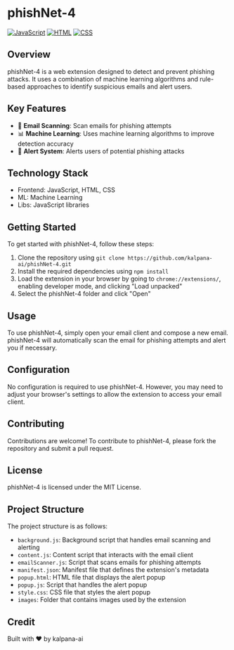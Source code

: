 # phishNet-4
[![JavaScript](https://img.shields.io/badge/JavaScript-yellow?style=for-the-badge&logo=javascript&logoColor=white)](https://www.javascript.com/)
[![HTML](https://img.shields.io/badge/HTML-orange?style=for-the-badge&logo=html5&logoColor=white)](https://www.w3schools.com/html/)
[![CSS](https://img.shields.io/badge/CSS-blue?style=for-the-badge&logo=css3&logoColor=white)](https://www.w3schools.com/css/)

## Overview
phishNet-4 is a web extension designed to detect and prevent phishing attacks. It uses a combination of machine learning algorithms and rule-based approaches to identify suspicious emails and alert users.

## Key Features
* 🚀 **Email Scanning**: Scan emails for phishing attempts
* 📊 **Machine Learning**: Uses machine learning algorithms to improve detection accuracy
* 🚫 **Alert System**: Alerts users of potential phishing attacks

## Technology Stack
* Frontend: JavaScript, HTML, CSS
* ML: Machine Learning
* Libs: JavaScript libraries

## Getting Started
To get started with phishNet-4, follow these steps:
1. Clone the repository using `git clone https://github.com/kalpana-ai/phishNet-4.git`
2. Install the required dependencies using `npm install`
3. Load the extension in your browser by going to `chrome://extensions/`, enabling developer mode, and clicking "Load unpacked"
4. Select the phishNet-4 folder and click "Open"

## Usage
To use phishNet-4, simply open your email client and compose a new email. phishNet-4 will automatically scan the email for phishing attempts and alert you if necessary.

## Configuration
No configuration is required to use phishNet-4. However, you may need to adjust your browser's settings to allow the extension to access your email client.

## Contributing
Contributions are welcome! To contribute to phishNet-4, please fork the repository and submit a pull request.

## License
phishNet-4 is licensed under the MIT License.

## Project Structure
The project structure is as follows:
* `background.js`: Background script that handles email scanning and alerting
* `content.js`: Content script that interacts with the email client
* `emailScanner.js`: Script that scans emails for phishing attempts
* `manifest.json`: Manifest file that defines the extension's metadata
* `popup.html`: HTML file that displays the alert popup
* `popup.js`: Script that handles the alert popup
* `style.css`: CSS file that styles the alert popup
* `images`: Folder that contains images used by the extension

## Credit
Built with ❤️ by kalpana-ai
